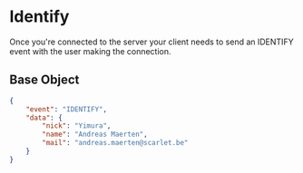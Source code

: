 # Identify

Once you're connected to the server your client needs to send an IDENTIFY event with the user making the connection.

## Base Object

```json
{
    "event": "IDENTIFY",
    "data": {
        "nick": "Yimura",
        "name": "Andreas Maerten",
        "mail": "andreas.maerten@scarlet.be"
    }
}
```